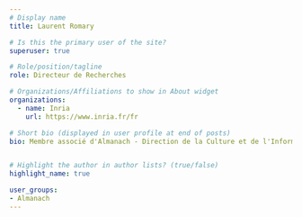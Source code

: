 ```yaml
---
# Display name
title: Laurent Romary

# Is this the primary user of the site?
superuser: true

# Role/position/tagline
role: Directeur de Recherches

# Organizations/Affiliations to show in About widget
organizations:
  - name: Inria
    url: https://www.inria.fr/fr

# Short bio (displayed in user profile at end of posts)
bio: Membre associé d'Almanach - Direction de la Culture et de l'Information Scientifique


# Highlight the author in author lists? (true/false)
highlight_name: true

user_groups:
- Almanach
---
```

